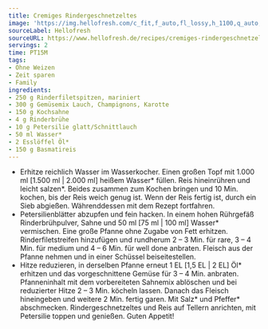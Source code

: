 ```yaml
---
title: Cremiges Rindergeschnetzeltes
image: 'https://img.hellofresh.com/c_fit,f_auto,fl_lossy,h_1100,q_auto,w_2600/hellofresh_s3/image/cremiges-rindergeschnetzeltes-b4b4c4c4.jpg'
sourceLabel: Hellofresh
sourceURL: https://www.hellofresh.de/recipes/cremiges-rindergeschnetzeltes-62bb04994bc0527b64039866
servings: 2
time: PT15M
tags:
- Ohne Weizen
- Zeit sparen
- Family
ingredients:
- 250 g Rinderfiletspitzen, mariniert
- 300 g Gemüsemix Lauch, Champignons, Karotte
- 150 g Kochsahne
- 4 g Rinderbrühe
- 10 g Petersilie glatt/Schnittlauch
- 50 ml Wasser*
- 2 Esslöffel Öl*
- 150 g Basmatireis
---
```


- Erhitze reichlich Wasser im Wasserkocher. Einen großen Topf mit 1.000 ml [1.500 ml | 2.000 ml] heißem Wasser\* füllen. Reis hineinrühren und leicht salzen\*. Beides zusammen zum Kochen bringen und 10 Min. kochen, bis der Reis weich genug ist. Wenn der Reis fertig ist, durch ein Sieb abgießen. Währenddessen mit dem Rezept fortfahren.
- Petersilienblätter abzupfen und fein hacken. In einem hohen Rührgefäß Rinderbrühpulver, Sahne und 50 ml [75 ml | 100 ml] Wasser\* vermischen.  Eine große Pfanne ohne Zugabe von Fett erhitzen. Rinderfiletstreifen hinzufügen und rundherum 2 – 3 Min. für rare, 3 – 4 Min. für medium und 4 – 6 Min. für well done anbraten. Fleisch aus der Pfanne nehmen und in einer Schüssel beiseitestellen.
- Hitze reduzieren, in derselben Pfanne erneut 1 EL [1,5 EL | 2 EL] Öl\* erhitzen und das vorgeschnittene Gemüse für 3 – 4 Min. anbraten. Pfanneninhalt mit dem vorbereiteten Sahnemix ablöschen und bei reduzierter Hitze 2 – 3 Min. köcheln lassen. Danach das Fleisch hineingeben und weitere 2 Min. fertig garen. Mit Salz\* und Pfeffer\* abschmecken. Rindergeschnetzeltes und Reis auf Tellern anrichten, mit Petersilie toppen und genießen. Guten Appetit!
